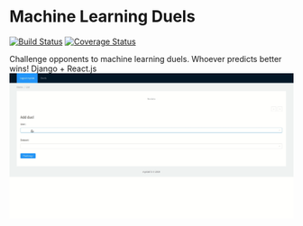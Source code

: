Machine Learning Duels
======================
[![Build Status](https://travis-ci.org/myslak71/ml-duels.svg?branch=master)](https://travis-ci.org/myslak71/ml-duels)
[![Coverage Status](https://coveralls.io/repos/github/myslak71/ml_duels/badge.svg?branch=master)](https://coveralls.io/github/myslak71/ml_duels?branch=master)

Challenge opponents to machine learning duels. Whoever predicts better wins!
Django + React.js
![](presentation.gif)


